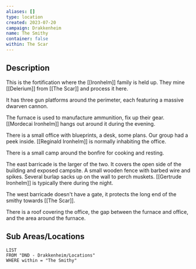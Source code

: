 ```yaml
---
aliases: []
type: location
created: 2023-07-20
campaign: Drakkenheim
name: The Smithy
container: false
within: The Scar
---
```


## Description

This is the fortification where the [[Ironhelm]] family is held up. They mine [[Delerium]] from [[The Scar]] and process it here.

It has three gun platforms around the perimeter, each featuring a massive dwarven cannon.

The furnace is used to manufacture ammunition, fix up their gear. [[Mordecai Ironhelm]] hangs out around it during the evening.

There is a small office with blueprints, a desk, some plans. Our group had a peek inside. [[Reginald Ironhelm]] is normally inhabiting the office.

There is a small camp around the bonfire for cooking and resting.

The east barricade is the larger of the two. It covers the open side of the building and exposed campsite. A small wooden fence with barbed wire and spikes. Several burlap sacks up on the wall to perch muskets. [[Gertrude Ironhelm]] is typically there during the night.

The west barricade doesn't have a gate, it protects the long end of the smithy towards [[The Scar]].

There is a roof covering the office, the gap between the furnace and office, and the area around the furnace. 

## Sub Areas/Locations

```dataview
LIST
FROM "DND - Drakkenheim/Locations"
WHERE within = "The Smithy"
```
